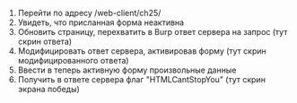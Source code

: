 1) Перейти по адресу /web-client/ch25/
2) Увидеть, что присланная форма неактивна
3) Обновить страницу, перехватить в Burp ответ сервера на запрос (тут скрин ответа)
4) Модифицировать ответ сервера, активировав форму (тут скрин модифицированного ответа)
5) Ввести в теперь активную форму произвольные данные
6) Получить в ответе сервера флаг "HTMLCantStopYou" (тут скрин экрана победы)

